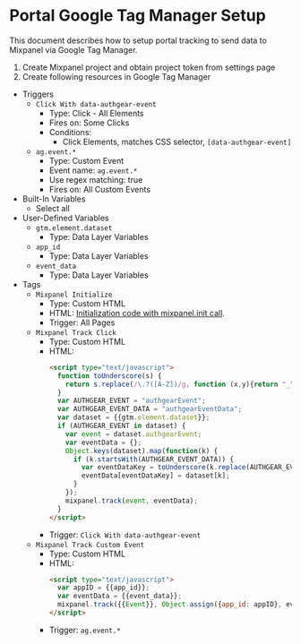 # Portal Google Tag Manager Setup

This document describes how to setup portal tracking to send data to Mixpanel via Google Tag Manager.

1. Create Mixpanel project and obtain project token from settings page
1. Create following resources in Google Tag Manager
  - Triggers
    - `Click With data-authgear-event`
      - Type: Click - All Elements
      - Fires on: Some Clicks
      - Conditions:
        - Click Elements, matches CSS selector, `[data-authgear-event]`
    - `ag.event.*`
      - Type: Custom Event
      - Event name: `ag.event.*`
      - Use regex matching: true
      - Fires on: All Custom Events
  - Built-In Variables
    - Select all
  - User-Defined Variables
    - `gtm.element.dataset`
      - Type: Data Layer Variables
    - `app_id`
      - Type: Data Layer Variables
    - `event_data`
      - Type: Data Layer Variables
  - Tags
    - `Mixpanel Initialize`
      - Type: Custom HTML
      - HTML: [Initialization code with mixpanel.init call](https://developer.mixpanel.com/docs/javascript-quickstart#installation-option-2-html).
      - Trigger: All Pages
    - `Mixpanel Track Click`
      - Type: Custom HTML
      - HTML:
        ```html
        <script type="text/javascript">
          function toUnderscore(s) {
            return s.replace(/\.?([A-Z])/g, function (x,y){return "_" + y.toLowerCase()}).replace(/^_/, "");
          }
          var AUTHGEAR_EVENT = "authgearEvent";
          var AUTHGEAR_EVENT_DATA = "authgearEventData";
          var dataset = {{gtm.element.dataset}};
          if (AUTHGEAR_EVENT in dataset) {
            var event = dataset.authgearEvent;
            var eventData = {};
            Object.keys(dataset).map(function(k) {
              if (k.startsWith(AUTHGEAR_EVENT_DATA)) {
                var eventDataKey = toUnderscore(k.replace(AUTHGEAR_EVENT_DATA, ""));
                eventData[eventDataKey] = dataset[k];
              }
            });
            mixpanel.track(event, eventData);
          }
        </script>
        ```
      - Trigger: `Click With data-authgear-event`
    - `Mixpanel Track Custom Event`
      - Type: Custom HTML
      - HTML:
        ```html
        <script type="text/javascript">
          var appID = {{app_id}};
          var eventData = {{event_data}};
          mixpanel.track({{Event}}, Object.assign({app_id: appID}, eventData));
        </script>
        ```
      - Trigger: `ag.event.*`
